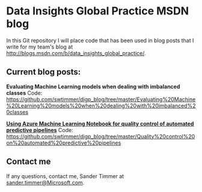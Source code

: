 # Data Insights Global Practice MSDN blog

In this Git repository I will place code that has been used in blog posts that I write for my team's blog at http://blogs.msdn.com/b/data_insights_global_practice/. 

## Current blog posts:

**Evaluating Machine Learning models when dealing with imbalanced classes**
Code: https://github.com/swtimmer/digp_blog/tree/master/Evaluating%20Machine%20Learning%20models%20when%20dealing%20with%20imbalanced%20classes

**[Using Azure Machine Learning Notebook for quality control of automated predictive pipelines](http://blogs.msdn.com/b/data_insights_global_practice/archive/2016/01/05/using-azure-machine-learning-notebooks-for-quality-control-of-automated-predictive-pipelines.aspx)**
Code: https://github.com/swtimmer/digp_blog/tree/master/Quality%20control%20on%20automated%20predictive%20pipelines


## Contact me
If any questions, contact me,  Sander Timmer at sander.timmer@Microsoft.com. 

